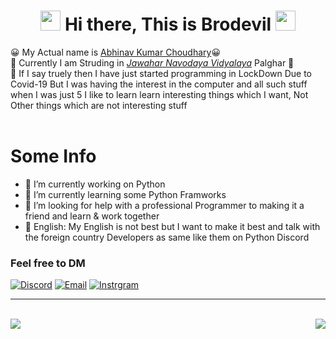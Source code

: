 <h1 align="center">
<img src="https://github.com/blackcater/blackcater/raw/master/images/Hi.gif" height="32" />
Hi there, This is Brodevil
<img src="https://github.com/blackcater/blackcater/raw/master/images/Hi.gif" height="32" />
</h1>


 😀 My Actual name is [Abhinav Kumar Choudhary](https://about.me/abhinav_choudhary)😀 <br/>
 📝 Currently I am Struding in _[Jawahar Navodaya Vidyalaya](https://navodaya.gov.in/)_ Palghar 📝<br/>
 🤞 If I say truely then I have just started programming in LockDown Due to Covid-19
 But I was having the interest in the computer and all such stuff when I was just 5
 I like to learn learn interesting things which I want, Not Other things which are not interesting stuff<br/><br/>
 
 # Some Info
- 🔭 I’m currently working on Python
- 🌱 I’m currently learning some Python Framworks 
- 🤔 I’m looking for help with a professional Programmer to making it a friend and learn & work together
- 🧑 English: My English is not best but I want to make it best and talk with the foreign country Developers as same like them on Python Discord

### Feel free to DM
[![Discord](https://img.shields.io/badge/Discord-252422.svg?style=for-the-badge&logo=discord)](https://discord.gg/VY5e8g5P)
[![Email](https://img.shields.io/badge/Email-252422.svg?style=for-the-badge&logo=gmail)](abhinavchaudhary351@gmail.com)
[![Instrgram](https://img.shields.io/badge/Instagram-252422.svg?style=for-the-badge&logo=instagram)](https://www.instagram.com/brodevil_89/)
<hr><br>
<img align="left" src="https://github-readme-stats.vercel.app/api?username=Brodevil&theme=radical&show_icons=true"/>
<img align="right" src="https://github-readme-stats.vercel.app/api/top-langs/?username=Brodevil&theme=tokyonight"/>

